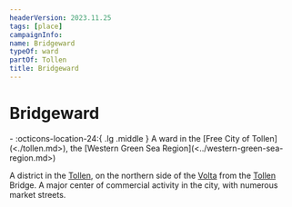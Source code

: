 ```yaml
---
headerVersion: 2023.11.25
tags: [place]
campaignInfo:
name: Bridgeward
typeOf: ward
partOf: Tollen
title: Bridgeward
---
```

# Bridgeward
<div class="grid cards ext-narrow-margin ext-one-column" markdown>
-    :octicons-location-24:{ .lg .middle } A ward in the [Free City of Tollen](<./tollen.md>), the [Western Green Sea Region](<../western-green-sea-region.md>)  
</div>


A district in the [Tollen](<./tollen.md>), on the northern side of the [Volta](<../../greater-sembara/rivers/volta-watershed/volta.md>) from the [Tollen](<./tollen.md>) Bridge. A major center of commercial activity in the city, with numerous market streets.